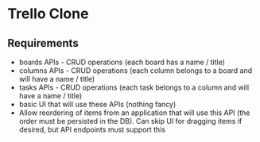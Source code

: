 # Trello Clone

## Requirements

- boards APIs - CRUD operations (each board has a name / title)
- columns APIs - CRUD operations (each column belongs to a board and will have a name / title)
- tasks APIs - CRUD operations (each task belongs to a column and will have a name / title)
- basic UI that will use these APIs (nothing fancy)
- Allow reordering of items from an application that will use this API (the
  order must be persisted in the DB). Can skip UI for dragging items if
  desired, but API endpoints must support this
